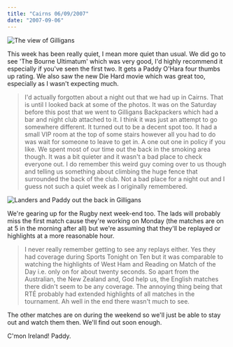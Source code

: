 ```yaml
---
title: "Cairns 06/09/2007"
date: "2007-09-06"
---
```

![The view of Gilligans](/images/P9020109.JPG "The view of Gilligans")

This week has been really quiet, I mean more quiet than usual. We did go to see 'The Bourne Ultimatum' which was very good, I'd highly recommend it especially if you've seen the first two. It gets a Paddy O'Hara four thumbs up rating. We also saw the new Die Hard movie which was great too, especially as I wasn't expecting much.
> I'd actually forgotten about a night out that we had up in Cairns. That is until I looked back at some of the photos. It was on the Saturday before this post that we went to Gilligans Backpackers which had a bar and night club attached to it. I think it was just an attempt to go somewhere different. It turned out to be a decent spot too. It had a small VIP room at the top of some stairs however all you had to do was wait for someone to leave to get in. A one out one in policy if you like. We spent most of our time out the back in the smoking area though. It was a bit quieter and it wasn't a bad place to check everyone out. I do remember this weird guy coming over to us though and telling us something about climbing the huge fence that surrounded the back of the club. Not a bad place for a night out and I guess not such a quiet week as I originally remembered.

![Landers and Paddy out the back in Gilligans](/images/P9020111.JPG "Landers and Paddy out the back in Gilligans")

We're gearing up for the Rugby next week-end too. The lads will probably miss the first match cause they're working on Monday (the matches are on at 5 in the morning after all) but we're assuming that they'll be replayed or highlights at a more reasonable hour.
> I never really remember getting to see any replays either. Yes they had coverage during Sports Tonight on Ten but it was comparable to watching the highlights of West Ham and Reading on Match of the Day i.e. only on for about twenty seconds. So apart from the Australian, the New Zealand and, God help us, the English matches there didn't seem to be any coverage. The annoying thing being that RT&#201; probably had extended highlights of all matches in the tournament. Ah well in the end there wasn't much to see.

The other matches are on during the weekend so we'll just be able to stay out and watch them then. We'll find out soon enough.

C'mon Ireland!
Paddy.